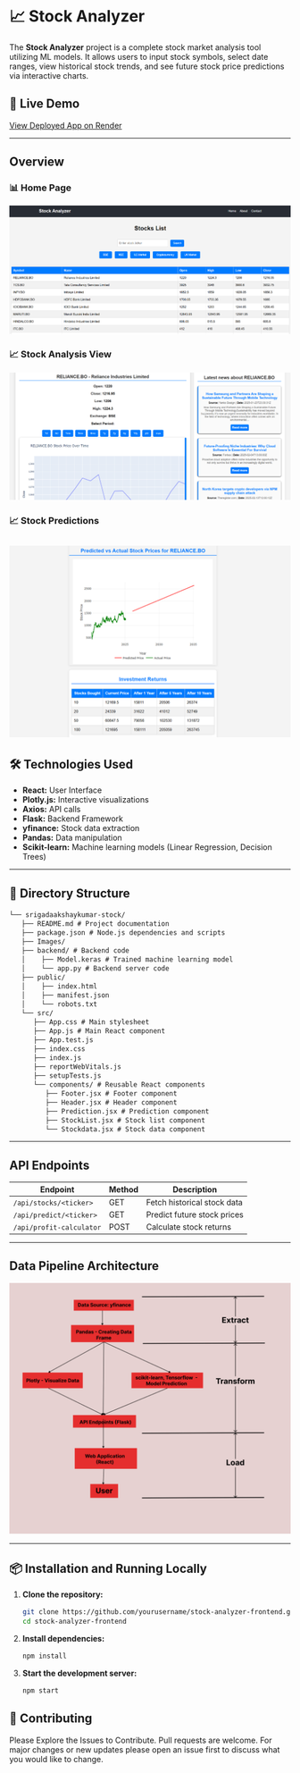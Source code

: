 # 📈 Stock Analyzer

The **Stock Analyzer** project is a complete stock market analysis tool utilizing ML models. It allows users to input stock symbols, select date ranges, view historical stock trends, and see future stock price predictions via interactive charts.

## 🚀 Live Demo
[View Deployed App on Render](https://aistockanalyzer.onrender.com)

---

## Overview 
### 📊 Home Page  
![Home Page](Images/home.png)

### 📈 Stock Analysis View  
![Stock Analysis](Images/main.png)

### 📈 Stock Predictions
![Stock prediction](Images/prediction.png)
---

## 🛠️ Technologies Used
- **React:** User Interface  
- **Plotly.js:** Interactive visualizations  
- **Axios:** API calls
- **Flask:** Backend Framework 
- **yfinance:** Stock data extraction  
- **Pandas:** Data manipulation   
- **Scikit-learn:** Machine learning models (Linear Regression, Decision Trees)   

---

## 📂 Directory Structure
```
└── srigadaakshaykumar-stock/  
   ├── README.md # Project documentation  
   ├── package.json # Node.js dependencies and scripts  
   ├── Images/  
   ├── backend/ # Backend code  
   │    ├── Model.keras # Trained machine learning model  
   │    └── app.py # Backend server code  
   ├── public/  
   │    ├── index.html  
   │    ├── manifest.json   
   │    └── robots.txt  
   └── src/   
      ├── App.css # Main stylesheet  
      ├── App.js # Main React component  
      ├── App.test.js   
      ├── index.css    
      ├── index.js  
      ├── reportWebVitals.js  
      ├── setupTests.js  
      └── components/ # Reusable React components  
         ├── Footer.jsx # Footer component  
         ├── Header.jsx # Header component  
         ├── Prediction.jsx # Prediction component  
         ├── StockList.jsx # Stock list component  
         └── Stockdata.jsx # Stock data component  
```

---

## API Endpoints
| **Endpoint**                | **Method** | **Description**                      |
|----------------------------|-----------|--------------------------------------|
| `/api/stocks/<ticker>`     | GET       | Fetch historical stock data         |
| `/api/predict/<ticker>`    | GET       | Predict future stock prices         |
| `/api/profit-calculator`   | POST      | Calculate stock returns             |

---

## Data Pipeline Architecture
![Home Page](Images/dataline.png)

---

## 📦 Installation and Running Locally
1. **Clone the repository:**  
   ```bash
   git clone https://github.com/yourusername/stock-analyzer-frontend.git
   cd stock-analyzer-frontend

2. **Install dependencies:**
   ```bash
   npm install
3. **Start the development server:**
   ```bash
   npm start

## 🤝 Contributing

Please Explore the Issues to Contribute.
Pull requests are welcome. For major changes or new updates please open an issue first to discuss what you would like to change.
